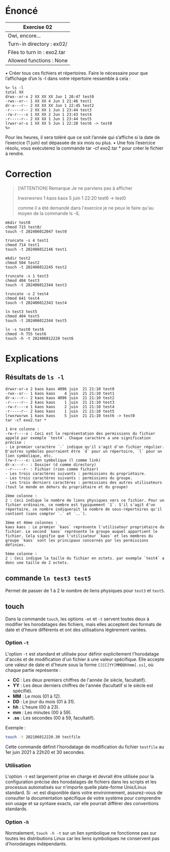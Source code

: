 # Énoncé

| Exercise 02                 |
| --------------------------- |
| Owi, encore...              |
| Turn-in directory : ex02/   |
| Files to turn in : exo2.tar |
| Allowed functions : None    |
• Créer tous ces fichiers et répertoires. Faire le nécessaire pour que l’affichage d’un
ls -l dans votre répertoire ressemble à cela :
```console
%> ls -l
total XX
drwx--xr-x 2 XX XX XX Jun 1 20:47 test0
-rwx--xr-- 1 XX XX 4 Jun 1 21:46 test1
dr-x---r-- 2 XX XX XX Jun 1 22:45 test2
-r-----r-- 2 XX XX 1 Jun 1 23:44 test3
-rw-r----x 1 XX XX 2 Jun 1 23:43 test4
-r-----r-- 2 XX XX 1 Jun 1 23:44 test5
lrwxr-xr-x 1 XX XX 5 Jun 1 22:20 test6 -> test0
%>
```
Pour les heures, il sera toléré que ce soit l’année qui s’affiche si la date de l’exercice
(1 juin) est dépassée de six mois ou plus.
• Une fois l’exercice résolu, vous exécuterez la commande tar -cf exo2.tar * pour
créer le fichier à rendre.

# Correction

> [!ATTENTION] Remarque
> Je ne parviens pas à afficher 
> 
> lrwxrwxrwx 1 kaos kaos    5 juin   1 22:20 test6 -> test0
> 
> comme il a été demandé dans l'exercice
> je ne peux le faire qu'au moyen de la commande ls -lL


```shell
mkdir test0
chmod 715 test0/
touch -t 202406012047 test0

truncate -s 4 test1
chmod 714 test1
touch -t 202406012146 test1

mkdir test2
chmod 504 test2
touch -t 202406012245 test2

truncate -s 1 test3
chmod 404 test3
touch -t 202406012344 test3

truncate -s 2 test4
chmod 641 test4
touch -t 202406012343 test4

ln test3 test5
chmod 404 test5
touch -t 202406012344 test5

ln -s test0 test6
chmod -h 755 test6
touch -h -t 202406012220 test6
```

# Explications

## Résultats de `ls -l`

```terminal
drwxr-xr-x 2 kaos kaos 4096 juin  21 21:10 test0  
-rwx--xr-- 1 kaos kaos    4 juin  21 21:10 test1  
dr-x---r-- 2 kaos kaos 4096 juin  21 21:10 test2  
-r-----r-- 2 kaos kaos    1 juin  21 21:10 test3  
-rw-r----x 1 kaos kaos    2 juin  21 21:10 test4  
-r-----r-- 2 kaos kaos    1 juin  21 21:10 test5  
lrwxrwxrwx 1 kaos kaos    5 juin  21 21:10 test6 -> test0  
tar -cf exo2.tar *  
```


```
1 ère colonne :
-rw-r----x : Ceci est la représentation des permissions du fichier appelé par exemple `test4`. Chaque caractère a une signification précise :
- Le premier caractère `-` indique qu'il s'agit d'un fichier régulier. D'autres symboles pourraient être `d` pour un répertoire, `l` pour un lien symbolique, etc.
lrw-r----x: Lien symbolique (l comme link)
dr-x---r-- : Dossier (d comme directory)
--r-----r- : Fichier (rien comme fichier)
- Les trois caractères suivants : permissions du propriétaire.
- Les trois caractères suivants : permissions du groupe.
- Les trois derniers caractères : permissions des autres utilisateurs (tout le monde en dehors du propriétaire et du groupe)

2ème colonne :
2 : Ceci indique le nombre de liens physiques vers ce fichier. Pour un fichier ordinaire, ce nombre est typiquement `1`. S'il s'agit d'un répertoire, ce nombre indiquerait le nombre de sous-répertoires qu'il contient (sans compter `.` et `..`).

3ème et 4ème colonnes :
kaos kaos : Le premier `kaos` représente l'utilisateur propriétaire du fichier. Le second `kaos` représente le groupe auquel appartient le fichier. Cela signifie que l'utilisateur `kaos` et les membres du groupe `kaos` sont les principaux concernés par les permissions définies.

5ème colonne :
2 : Ceci indique la taille du fichier en octets. par exemple `test4` a donc une taille de 2 octets.

```



## commande `ln test3 test5`

Permet de passer de 1 à 2 le nombre de liens physiques pour `test3` et `test5`.

## touch

Dans la commande `touch`, les options `-mt` et `-t` servent toutes deux à modifier les horodatages des fichiers, mais elles acceptent des formats de date et d'heure différents et ont des utilisations légèrement variées.

### Option `-t`
L'option `-t` est standard et utilisée pour définir explicitement l'horodatage d'accès et de modification d'un fichier à une valeur spécifique. Elle accepte une valeur de date et d'heure sous la forme `[[CC]YY]MMDDhhmm[.ss]`, où chaque partie représente :

- **CC** : Les deux premiers chiffres de l'année (le siècle, facultatif).
- **YY** : Les deux derniers chiffres de l'année (facultatif si le siècle est spécifié).
- **MM** : Le mois (01 à 12).
- **DD** : Le jour du mois (01 à 31).
- **hh** : L'heure (00 à 23).
- **mm** : Les minutes (00 à 59).
- **.ss** : Les secondes (00 à 59, facultatif).

Exemple :
```bash
touch -t 202106012220.30 testfile
```
Cette commande définit l'horodatage de modification du fichier `testfile` au 1er juin 2021 à 22h20 et 30 secondes.

### Utilisation
L'option `-t` est largement prise en charge et devrait être utilisée pour la configuration précise des horodatages de fichiers dans les scripts et les processus automatisés sur n'importe quelle plate-forme Unix/Linux standard. Si `-mt` est disponible dans votre environnement, assurez-vous de consulter la documentation spécifique de votre système pour comprendre son usage et sa syntaxe exacts, car elle pourrait différer des conventions standards.

### Option `-h`

Normalement, `touch -h -t` sur un lien symbolique ne fonctionne pas sur toutes les distributions Linux car les liens symboliques ne conservent pas d'horodatages indépendants.